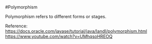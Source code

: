#Polymorphism

Polymorphism refers to different forms or stages.



Reference:
https://docs.oracle.com/javase/tutorial/java/IandI/polymorphism.html  
https://www.youtube.com/watch?v=UMhqsoHREOQ